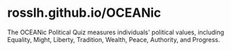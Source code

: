 # rosslh.github.io/OCEANic
The OCEANic Political Quiz measures individuals' political values, including Equality, Might, Liberty, Tradition, Wealth, Peace, Authority, and Progress.
